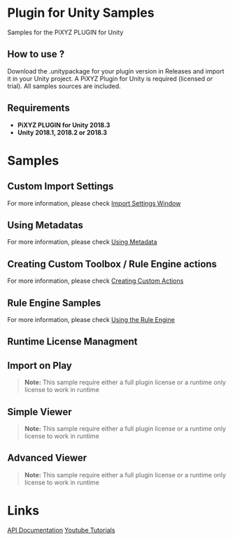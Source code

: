 # Plugin for Unity Samples
Samples for the PiXYZ PLUGIN for Unity

## How to use ?
Download the .unitypackage for your plugin version in Releases and import it in your Unity project.
A PiXYZ Plugin for Unity is required (licensed *or* trial).
All samples sources are included.

## Requirements
- **PiXYZ PLUGIN for Unity 2018.3**
- **Unity 2018.1, 2018.2 or 2018.3**

# Samples

## Custom Import Settings
For more information, please check [Import Settings Window](https://www.pixyz-software.com/documentations/html/2018.3/plugin4unity/ImportCADWindow.html)

## Using Metadatas
For more information, please check [Using Metadata](https://www.pixyz-software.com/documentations/html/2018.3/plugin4unity/UsingMetadata.html)

## Creating Custom Toolbox / Rule Engine actions
For more information, please check [Creating Custom Actions](https://www.pixyz-software.com/documentations/html/2018.3/plugin4unity/CreatingToolsActions.html)

## Rule Engine Samples
For more information, please check [Using the Rule Engine](https://www.pixyz-software.com/documentations/html/2018.3/plugin4unity/UsingtheRuleEngine.html)

## Runtime License Managment

## Import on Play
> **Note:** This sample require either a full plugin license or a runtime only license to work in runtime

## Simple Viewer
> **Note:** This sample require either a full plugin license or a runtime only license to work in runtime

## Advanced Viewer
> **Note:** This sample require either a full plugin license or a runtime only license to work in runtime

# Links
[API Documentation](https://www.pixyz-software.com/documentations/html/2018.3/plugin4unity/api/annotated.html)
[Youtube Tutorials](https://www.youtube.com/playlist?list=PLmJ9w2jarAcBDi_NtxWX4qF740j1e-bCR)
